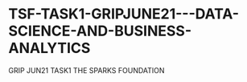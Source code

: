 # TSF-TASK1-GRIPJUNE21---DATA-SCIENCE-AND-BUSINESS-ANALYTICS
GRIP JUN21 TASK1 THE SPARKS FOUNDATION
